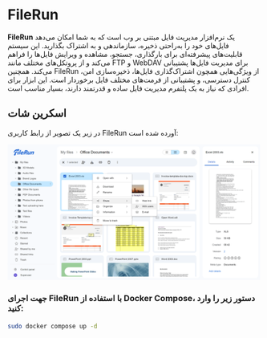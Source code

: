 # FileRun

**FileRun** یک نرم‌افزار مدیریت فایل مبتنی بر وب است که به شما امکان می‌دهد فایل‌های خود را به‌راحتی ذخیره، سازماندهی و به اشتراک بگذارید. این سیستم قابلیت‌های پیشرفته‌ای برای بارگذاری، جستجو، مشاهده و ویرایش فایل‌ها را فراهم می‌کند و از پروتکل‌های مختلف مانند FTP و WebDAV برای مدیریت فایل‌ها پشتیبانی می‌کند. همچنین FileRun از ویژگی‌هایی همچون اشتراک‌گذاری فایل‌ها، ذخیره‌سازی امن، کنترل دسترسی، و پشتیبانی از فرمت‌های مختلف فایل برخوردار است. این ابزار برای افرادی که نیاز به یک پلتفرم مدیریت فایل ساده و قدرتمند دارند، بسیار مناسب است.

## اسکرین شات

در زیر یک تصویر از رابط کاربری FileRun آورده شده است:

![Screenshot](screenshot.png)

### جهت اجرای FileRun با استفاده از Docker Compose، دستور زیر را وارد کنید:

```bash
sudo docker compose up -d
```


